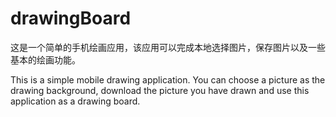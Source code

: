 # drawingBoard
这是一个简单的手机绘画应用，该应用可以完成本地选择图片，保存图片以及一些基本的绘画功能。

This is a simple mobile drawing application. You can choose a picture as the drawing background, download the picture you have drawn and use this application as a drawing board.
